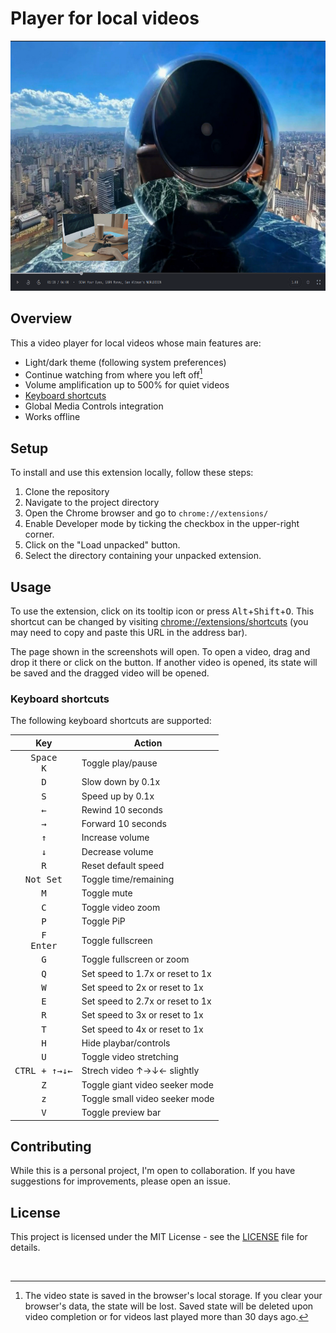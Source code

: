 # Player for local videos

<img height="400" alt="Extension Screenshot" src="https://github.com/AbdulDevHub/Local-Video-Player/blob/main/Extension%20Screenshot.png?raw=true">

## Overview

This a video player for local videos whose main features are:

* Light/dark theme (following system preferences)
* Continue watching from where you left off[^1]
* Volume amplification up to 500% for quiet videos
* [Keyboard shortcuts](#keyboard-shortcuts)
* Global Media Controls integration
* Works offline

[^1]: The video state is saved in the browser's local storage. If you clear your browser's data, the state will be lost. Saved state will be deleted upon video completion or for videos last played more than 30 days ago.

## Setup

To install and use this extension locally, follow these steps:

1. Clone the repository
2. Navigate to the project directory
3. Open the Chrome browser and go to `chrome://extensions/`
4. Enable Developer mode by ticking the checkbox in the upper-right corner.
5. Click on the "Load unpacked" button.
6. Select the directory containing your unpacked extension.

## Usage

To use the extension, click on its tooltip icon or press <kbd>Alt</kbd>+<kbd>Shift</kbd>+<kbd>O</kbd>.
This shortcut can be changed by visiting <chrome://extensions/shortcuts> (you may need to copy and paste this URL in the address bar).

The page shown in the screenshots will open.
To open a video, drag and drop it there or click on the button.
If another video is opened, its state will be saved and the dragged video will be opened.

### Keyboard shortcuts

The following keyboard shortcuts are supported:

|                          Key                           | Action                             |
| :----------------------------------------------------: | ---------------------------------- |
|            <kbd>Space</kbd><br><kbd>K</kbd>            | Toggle play/pause                  |
|                      <kbd>D</kbd>                      | Slow down by 0.1x                  |
|                      <kbd>S</kbd>                      | Speed up by 0.1x                   |
|                   <kbd>&larr;</kbd>                    | Rewind 10 seconds                  |
|                   <kbd>&rarr;</kbd>                    | Forward 10 seconds                 |
|                   <kbd>&uarr;</kbd>                    | Increase volume                    |
|                   <kbd>&darr;</kbd>                    | Decrease volume                    |
|                      <kbd>R</kbd>                      | Reset default speed                |
|                   <kbd>Not Set</kbd>                   | Toggle time/remaining              |
|                      <kbd>M</kbd>                      | Toggle mute                        |
|                      <kbd>C</kbd>                      | Toggle video zoom                  |
|                      <kbd>P</kbd>                      | Toggle PiP                         |
|            <kbd>F</kbd><br><kbd>Enter</kbd>            | Toggle fullscreen                  |
|                      <kbd>G</kbd>                      | Toggle fullscreen or zoom          |
|                      <kbd>Q</kbd>                      | Set speed to 1.7x or reset to 1x   |
|                      <kbd>W</kbd>                      | Set speed to 2x or reset to 1x     |
|                      <kbd>E</kbd>                      | Set speed to 2.7x or reset to 1x   |
|                      <kbd>R</kbd>                      | Set speed to 3x or reset to 1x     |
|                      <kbd>T</kbd>                      | Set speed to 4x or reset to 1x     |
|                      <kbd>H</kbd>                      | Hide playbar/controls              |
|                      <kbd>U</kbd>                      | Toggle video stretching            |
|                <kbd>CTRL + ↑→↓← </kbd>                 | Strech video ↑→↓← slightly         |
|                      <kbd>Z</kbd>                      | Toggle giant video seeker mode     |
|                      <kbd>z</kbd>                      | Toggle small video seeker mode     |
|                      <kbd>V</kbd>                      | Toggle preview bar                 |

## Contributing

While this is a personal project, I'm open to collaboration. If you have suggestions for improvements, please open an issue.

## License

This project is licensed under the MIT License - see the [LICENSE](LICENSE) file for details.

<br>
